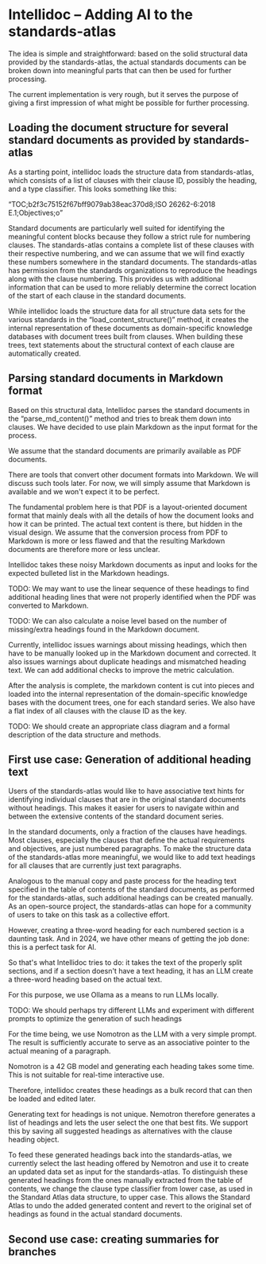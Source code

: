 
# Intellidoc – Adding AI to the standards-atlas

The idea is simple and straightforward: based on the solid structural data provided by the standards-atlas, the actual standards documents can be broken down into meaningful parts that can then be used for further processing.

The current implementation is very rough, but it serves the purpose of giving a first impression of what might be possible for further processing.

## Loading the document structure for several standard documents as provided by standards-atlas

As a starting point, intellidoc loads the structure data from standards-atlas, which consists of a list of clauses with their clause ID, possibly the heading, and a type classifier. This looks something like this:

“TOC;b2f3c75152f67bff9079ab38eac370d8;ISO 26262-6:2018 E.1;Objectives;o”

Standard documents are particularly well suited for identifying the meaningful content blocks because they follow a strict rule for numbering clauses. The standards-atlas contains a complete list of these clauses with their respective numbering, and we can assume that we will find exactly these numbers somewhere in the standard documents. The standards-atlas has permission from the standards organizations to reproduce the headings along with the clause numbering. This provides us with additional information that can be used to more reliably determine the correct location of the start of each clause in the standard documents.

While intellidoc loads the structure data for all structure data sets for the various standards in the “load_content_structure()” method, it creates the internal representation of these documents as domain-specific knowledge databases with document trees built from clauses. When building these trees, text statements about the structural context of each clause are automatically created.

## Parsing standard documents in Markdown format

Based on this structural data, Intellidoc parses the standard documents in the “parse_md_content()” method and tries to break them down into clauses. We have decided to use plain Markdown as the input format for the process.

We assume that the standard documents are primarily available as PDF documents.

There are tools that convert other document formats into Markdown. We will discuss such tools later. For now, we will simply assume that Markdown is available and we won't expect it to be perfect.

The fundamental problem here is that PDF is a layout-oriented document format that mainly deals with all the details of how the document looks and how it can be printed. The actual text content is there, but hidden in the visual design. We assume that the conversion process from PDF to Markdown is more or less flawed and that the resulting Markdown documents are therefore more or less unclear. 

Intellidoc takes these noisy Markdown documents as input and looks for the expected bulleted list in the Markdown headings. 

TODO: We may want to use the linear sequence of these headings to find additional heading lines that were not properly identified when the PDF was converted to Markdown.

TODO: We can also calculate a noise level based on the number of missing/extra headings found in the Markdown document.

Currently, intellidoc issues warnings about missing headings, which then have to be manually looked up in the Markdown document and corrected. It also issues warnings about duplicate headings and mismatched heading text. We can add additional checks to improve the metric calculation.

After the analysis is complete, the markdown content is cut into pieces and loaded into the internal representation of the domain-specific knowledge bases with the document trees, one for each standard series. We also have a flat index of all clauses with the clause ID as the key.

TODO: We should create an appropriate class diagram and a formal description of the data structure and methods.

## First use case: Generation of additional heading text

Users of the standards-atlas would like to have associative text hints for identifying individual clauses that are in the original standard documents without headings. This makes it easier for users to navigate within and between the extensive contents of the standard document series.

In the standard documents, only a fraction of the clauses have headings. Most clauses, especially the clauses that define the actual requirements and objectives, are just numbered paragraphs. To make the structure data of the standards-atlas more meaningful, we would like to add text headings for all clauses that are currently just text paragraphs.

Analogous to the manual copy and paste process for the heading text specified in the table of contents of the standard documents, as performed for the standards-atlas, such additional headings can be created manually. As an open-source project, the standards-atlas can hope for a community of users to take on this task as a collective effort.

However, creating a three-word heading for each numbered section is a daunting task. And in 2024, we have other means of getting the job done: this is a perfect task for AI.

So that's what Intellidoc tries to do: it takes the text of the properly split sections, and if a section doesn't have a text heading, it has an LLM create a three-word heading based on the actual text.

For this purpose, we use Ollama as a means to run LLMs locally.

TODO: We should perhaps try different LLMs and experiment with different prompts to optimize the generation of such headings

For the time being, we use Nomotron as the LLM with a very simple prompt. The result is sufficiently accurate to serve as an associative pointer to the actual meaning of a paragraph.

Nomotron is a 42 GB model and generating each heading takes some time. This is not suitable for real-time interactive use.

Therefore, intellidoc creates these headings as a bulk record that can then be loaded and edited later.

Generating text for headings is not unique. Nemotron therefore generates a list of headings and lets the user select the one that best fits. We support this by saving all suggested headings as alternatives with the clause heading object.

To feed these generated headings back into the standards-atlas, we currently select the last heading offered by Nemotron and use it to create an updated data set as input for the standards-atlas. To distinguish these generated headings from the ones manually extracted from the table of contents, we change the clause type classifier from lower case, as used in the Standard Atlas data structure, to upper case. This allows the Standard Atlas to undo the added generated content and revert to the original set of headings as found in the actual standard documents.

## Second use case: creating summaries for branches

